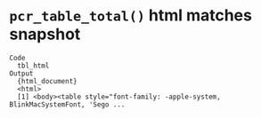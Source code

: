 # `pcr_table_total()` html matches snapshot

    Code
      tbl_html
    Output
      {html_document}
      <html>
      [1] <body><table style="font-family: -apple-system, BlinkMacSystemFont, 'Sego ...

